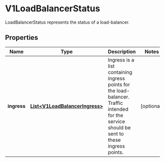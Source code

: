 

# V1LoadBalancerStatus

LoadBalancerStatus represents the status of a load-balancer.

## Properties

| Name | Type | Description | Notes |
|------------ | ------------- | ------------- | -------------|
|**ingress** | [**List&lt;V1LoadBalancerIngress&gt;**](V1LoadBalancerIngress.md) | Ingress is a list containing ingress points for the load-balancer. Traffic intended for the service should be sent to these ingress points. |  [optional] |



